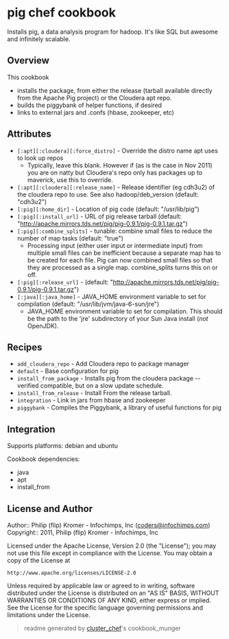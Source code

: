 # pig chef cookbook

Installs pig, a data analysis program for hadoop. It's like SQL but awesome and infinitely scalable.

## Overview

This cookbook

* installs the package, from either the release (tarball available directly from the Apache Pig project) or the Cloudera apt repo.
* builds the piggybank of helper functions, if desired
* links to external jars and .confs (hbase, zookeeper, etc)

## Attributes

* `[:apt][:cloudera][:force_distro]`  - Override the distro name apt uses to look up repos
  - Typically, leave this blank. However if (as is the case in Nov 2011) you are on natty but Cloudera's repo only has packages up to maverick, use this to override.
* `[:apt][:cloudera][:release_name]`  - Release identifier (eg cdh3u2) of the cloudera repo to use. See also hadoop/deb_version (default: "cdh3u2")
* `[:pig][:home_dir]`                 - Location of pig code (default: "/usr/lib/pig")
* `[:pig][:install_url]`              - URL of pig release tarball (default: "http://apache.mirrors.tds.net/pig/pig-0.9.1/pig-0.9.1.tar.gz")
* `[:pig][:combine_splits]`           - tunable: combine small files to reduce the number of map tasks (default: "true")
  - Processing input (either user input or intermediate input) from multiple small files can be inefficient because a separate map has to be created for each file. Pig can now combined small files so that they are processed as a single map. combine_splits turns this on or off.
* `[:pig][:release_url]`              -  (default: "http://apache.mirrors.tds.net/pig/pig-0.9.1/pig-0.9.1.tar.gz")
* `[:java][:java_home]`               - JAVA_HOME environment variable to set for compilation (default: "/usr/lib/jvm/java-6-sun/jre")
  - JAVA_HOME environment variable to set for compilation. This should be the path to the 'jre' subdirectory of your Sun Java install (*not* OpenJDK).

## Recipes 

* `add_cloudera_repo`        - Add Cloudera repo to package manager
* `default`                  - Base configuration for pig
* `install_from_package`     - Installs pig from the cloudera package -- verified compatible, but on a slow update schedule.
* `install_from_release`     - Install From the release tarball.
* `integration`              - Link in jars from hbase and zookeeper
* `piggybank`                - Compiles the Piggybank, a library of useful functions for pig
## Integration

Supports platforms: debian and ubuntu

Cookbook dependencies:
* java
* apt
* install_from


## License and Author

Author::                Philip (flip) Kromer - Infochimps, Inc (<coders@infochimps.com>)
Copyright::             2011, Philip (flip) Kromer - Infochimps, Inc

Licensed under the Apache License, Version 2.0 (the "License");
you may not use this file except in compliance with the License.
You may obtain a copy of the License at

    http://www.apache.org/licenses/LICENSE-2.0

Unless required by applicable law or agreed to in writing, software
distributed under the License is distributed on an "AS IS" BASIS,
WITHOUT WARRANTIES OR CONDITIONS OF ANY KIND, either express or implied.
See the License for the specific language governing permissions and
limitations under the License.

> readme generated by [cluster_chef](http://github.com/infochimps/cluster_chef)'s cookbook_munger
